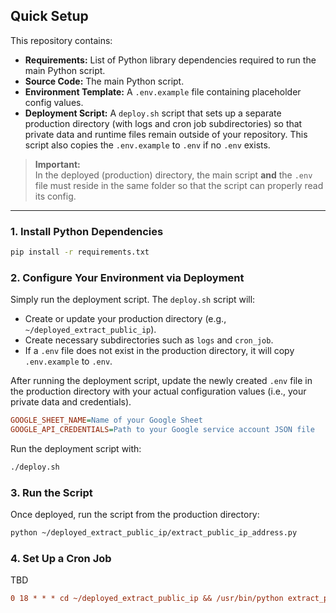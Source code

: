 ## Quick Setup

This repository contains:
- **Requirements:** List of Python library dependencies required to run the main Python script.
- **Source Code:** The main Python script.
- **Environment Template:** A `.env.example` file containing placeholder config values.
- **Deployment Script:** A `deploy.sh` script that sets up a separate production directory (with logs and cron job subdirectories) so that private data and runtime files remain outside of your repository.
This script also copies the `.env.example` to `.env` if no `.env` exists.

> **Important:**  
> In the deployed (production) directory, the main script **and** the `.env` file must reside in the same folder so that the script can properly read its config.

---

### 1. Install Python Dependencies

```bash
pip install -r requirements.txt
```

### 2. Configure Your Environment via Deployment

Simply run the deployment script. The `deploy.sh` script will:

- Create or update your production directory (e.g., `~/deployed_extract_public_ip`).
- Create necessary subdirectories such as `logs` and `cron_job`.
- If a `.env` file does not exist in the production directory, it will copy `.env.example` to `.env`.

After running the deployment script, update the newly created `.env` file in the production directory with your actual configuration values (i.e., your private data and credentials).

```ini
GOOGLE_SHEET_NAME=Name of your Google Sheet
GOOGLE_API_CREDENTIALS=Path to your Google service account JSON file
```

Run the deployment script with:

```bash
./deploy.sh
```

### 3. Run the Script

Once deployed, run the script from the production directory:

```bash
python ~/deployed_extract_public_ip/extract_public_ip_address.py
```

### 4. Set Up a Cron Job

TBD
```ini
0 18 * * * cd ~/deployed_extract_public_ip && /usr/bin/python extract_public_ip_address.py >> logs/cron.log 2>&1
```
